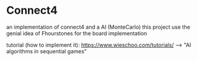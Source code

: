 Connect4
========

an implementation of connect4 and a AI (MonteCarlo)
this project use the genial idea of Fhourstones for the board implementation

tutorial (how to implement it):
https://www.wieschoo.com/tutorials/  --> "AI algorithms in sequential games"
